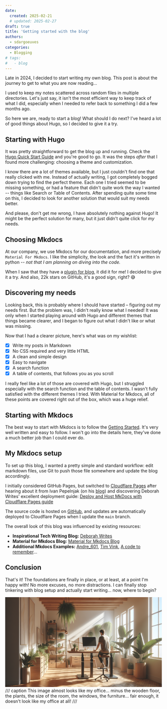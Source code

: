 ```yaml
---
date: 
  created: 2025-02-21
  # updated: 2025-02-27
draft: true
title: 'Getting started with the blog'
authors:
  - sdargoeuves
categories:
  - Blogging
# tags:
#   - blog
---
```


Late in 2024, I decided to start writing my own blog. This post is about the journey to get to what you are now reading...
<!-- more -->

I used to keep my notes scattered across random files in multiple directories. Let's just say, it isn't the most efficient way to keep track of what I did, especially when I needed to refer back to something I did a few months ago.

So here we are, ready to start a blog! What should I do next? I've heard a lot of good things about Hugo, so I decided to give it a try.

## Starting with Hugo

It was pretty straightforward to get the blog up and running. Check the [Hugo Quick Start Guide](https://gohugo.io/getting-started/quick-start/) and you're good to go. It was the steps *after* that I found more challenging: choosing a theme and customization.

I know there are a lot of themes available, but I just couldn't find one that really clicked with me. Instead of actually writing, I got completely bogged down trying to find the perfect theme. Each one I tried seemed to be missing something, or had a feature that didn't quite work the way I wanted -- things like Search or Table of Contents. After spending quite some time on this, I decided to look for another solution that would suit my needs better.

And please, don't get me wrong, I have absolutely nothing against Hugo! It might be the perfect solution for many, but it just didn't quite click for *my* needs.

## Choosing Mkdocs

At our company, we use Mkdocs for our documentation, and more precisely `Material For Mkdocs`. I like the simplicity, the look and the fact it's written in python *-- not that I am planning on diving into the code.*

When I saw that they have a [plugin for blog](https://squidfunk.github.io/mkdocs-material/plugins/blog/), it did it for me! I decided to give it a try. And also, 22k stars on GitHub, it's a good sign, right? 😅

## Discovering my needs

Looking back, this is probably where I should have started – figuring out my needs first. But the problem was, I didn't really know what I needed! It was only when I started playing around with Hugo and different themes that things became clearer, and I began to figure out what I didn't like or what was missing.

Now that I had a clearer picture, here's what was on my wishlist:

- [x] Write my posts in Markdown
- [x] No CSS required and very little HTML
- [x] A clean and simple design
- [x] Easy to navigate
- [x] A search function
- [x] A table of contents, that follows you as you scroll

I really feel like a lot of those are covered with Hugo, but I struggled especially with the search function and the table of contents. I wasn't fully satisfied with the different themes I tried. With Material for Mkdocs, all of these points are covered right out of the box, which was a huge relief.

## Starting with Mkdocs

The best way to start with Mkdocs is to follow the [Getting Started](https://squidfunk.github.io/mkdocs-material/getting-started/). It's very well written and easy to follow. I won't go into the details here, they've done a much better job than I could ever do.

## My Mkdocs setup

To set up this blog, I wanted a pretty simple and standard workflow: edit markdown files, use Git to push those file somewhere and update the blog accordingly.

I initially considered GitHub Pages, but switched to [Cloudflare Pages](https://www.cloudflare.com/pages/) after hearing about it from Ivan Pepelnjak (on his [blog](https://blog.ipspace.net/2024/07/blog-cloudflare/)) and discovering Deborah Writes' excellent deployment guide: [Deploy and Host MkDocs with Cloudflare Pages guide](https://deborahwrites.com/guides/deploy-host-mkdocs/deploy-mkdocs-material-cloudflare/)

The source code is hosted on [GitHub](https://github.com/sdargoeuves/noodleops-mkdocs), and updates are automatically deployed to Cloudflare Pages when I update the `main` branch.

The overall look of this blog was influenced by existing resources:

- **Inspirational Tech Writing Blog:** [Deborah Writes](https://deborahwrites.com/blog/)
- **Material for Mkdocs Blog:** [Material for Mkdocs Blog](https://squidfunk.github.io/mkdocs-material/blog/)
- **Additional Mkdocs Examples:** [Andre_601](https://andre601.ch/blog/), [Tim Vink](https://timvink.nl/blog/), [A code to remember](https://copdips.com/)...

## Conclusion

That's it! The foundations are finally in place, or at least, at a point I'm happy with! No more excuses, no more distractions.  I can finally stop tinkering with blog setup and actually start writing... now, where to begin?

![AI Generated image - Nordic style, large office, plants, large windows, with someone sitting at the desk ready to start typing](ai-nordic-office.png)
/// caption
This image almost looks like my office... minus the wooden floor, the plants, the size of the room, the windows, the furniture... fair enough, it doesn't look like my office at all!
///
